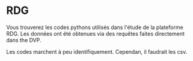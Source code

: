 # RDG

Vous trouverez les codes pythons utilisés dans l'étude de la plateforme RDG. Les données ont été obtenues
via des requêtes faites directement dans the DVP.

Les codes marchent à peu identifiquement. Cependan, il faudrait les csv. 


